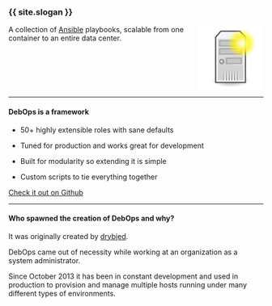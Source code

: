 ### {{ site.slogan }}

<img src="debops.png" width="128px" height="128px" style="float: right;" />

A collection of [Ansible](http://ansible.com/) playbooks, scalable from one container to an entire data center.

<div style="clear: both;"></div>

***

#### DebOps is a framework

- <span class="li-intro">50+ highly extensible roles</span> with sane defaults

- <span class="li-intro">Tuned for production</span> and works great for development

- <span class="li-intro">Built for modularity</span> so extending it is simple

- <span class="li-intro">Custom scripts</span> to tie everything together

<a class="gh-link" href="https://github.com/debops/debops">Check it out on Github</a>

***

#### Who spawned the creation of DebOps and why?

It was originally created by [drybjed](https://github.com/drybjed).

DebOps came out of necessity while working at an organization as a system administrator.

Since October 2013 it has been in constant development and used in production to provision and manage multiple hosts running under many different types of environments.
